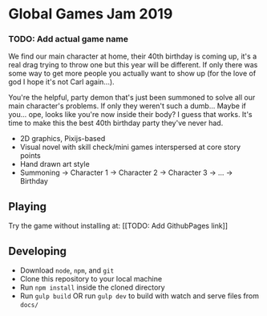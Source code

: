 # Global Games Jam 2019

### TODO: Add actual game name

We find our main character at home, their 40th birthday is coming up, it's a real drag trying to throw one but this year will be different. If only there was some way to get more people you actually want to show up (for the love of god I hope it's not Carl again...).

You're the helpful, party demon that's just been summoned to solve all our main character's problems. If only they weren't such a dumb... Maybe if you... ope, looks like you're now inside their body? I guess that works. It's time to make this the best 40th birthday party they've never had.

* 2D graphics, Pixijs-based
* Visual novel with skill check/mini games interspersed at core story points
* Hand drawn art style
* Summoning -> Character 1 -> Character 2 -> Character 3 -> ... -> Birthday

## Playing

Try the game without installing at: [[TODO: Add GithubPages link]]

## Developing

* Download `node`, `npm`, and `git`
* Clone this repository to your local machine
* Run `npm install` inside the cloned directory
* Run `gulp build` OR run `gulp dev` to build with watch and serve files from `docs/`